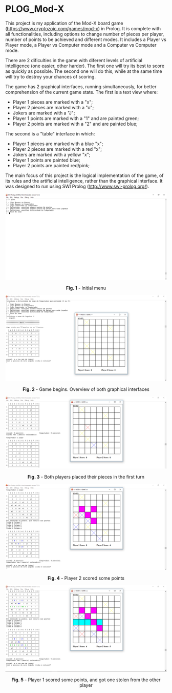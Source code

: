 # PLOG_Mod-X

This project is my application of the Mod-X board game (https://www.cryptozoic.com/games/mod-x) in Prolog. It is complete with all functionalities, including options to change number of pieces per player, number of points to be achieved and different modes. It includes a Player vs Player mode, a Player vs Computer mode and a Computer vs Computer mode.

There are 2 dificulties in the game with diferent levels of artificial intelligence (one easier, other harder). The first one will try its best to score as quickly as possible. The second one will do this, while at the same time will try to destroy your chances of scoring.

The game has 2 graphical interfaces, running simultaneously, for better comprehension of the current game state. The first is a text view where:

- Player 1 pieces are marked with a "x";
- Player 2 pieces are marked with a "o";
- Jokers are marked with a "J";
- Player 1 points are marked with a "1" and are painted green;
- Player 2 points are marked with a "2" and are painted blue;

The second is a "table" interface in which:

- Player 1 pieces are marked with a blue "x";
- Player 2 pieces are marked with a red "x";
- Jokers are marked with a yellow "x";
- Player 1 points are painted blue;
- Player 2 points are painted red/pink;

The main focus of this project is the logical implementation of the game, of its rules and the artificial intelligence, rather than the graphical interface. It was designed to run using SWI Prolog (http://www.swi-prolog.org/). 

<p align="center">
  <img src="https://github.com/MiguelLucas/PLOG_Mod-X/blob/master/imgs/img1.PNG">
  <span class="caption">
  <p align="center"><b>Fig. 1</b> - Initial menu</p>
        </span>
</p>

<p align="center">
  <img src="https://github.com/MiguelLucas/PLOG_Mod-X/blob/master/imgs/img2.PNG">
  <span class="caption">
  <p align="center"><b>Fig. 2</b> - Game begins. Overview of both graphical interfaces</p>
        </span>
</p>

<p align="center">
  <img src="https://github.com/MiguelLucas/PLOG_Mod-X/blob/master/imgs/img3.PNG">
  <span class="caption">
  <p align="center"><b>Fig. 3</b> - Both players placed their pieces in the first turn</p>
        </span>
</p>

<p align="center">
  <img src="https://github.com/MiguelLucas/PLOG_Mod-X/blob/master/imgs/img4.PNG">
  <span class="caption">
  <p align="center"><b>Fig. 4</b> - Player 2 scored some points</p>
        </span>
</p>

<p align="center">
  <img src="https://github.com/MiguelLucas/PLOG_Mod-X/blob/master/imgs/img5.PNG">
  <span class="caption">
  <p align="center"><b>Fig. 5</b> - Player 1 scored some points, and got one stolen from the other player</p>
        </span>
</p>
